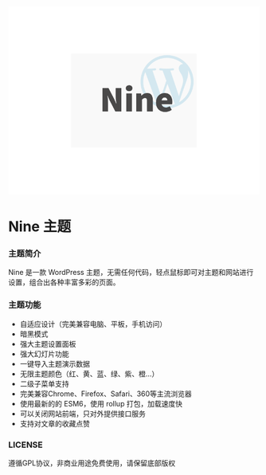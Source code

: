 ![Nine](screenshot.png)

Nine 主题
======

### 主题简介
Nine 是一款 WordPress 主题，无需任何代码，轻点鼠标即可对主题和网站进行设置，组合出各种丰富多彩的页面。


### 主题功能
- 自适应设计（完美兼容电脑、平板，手机访问）
- 暗黑模式
- 强大主题设置面板
- 强大幻灯片功能
- 一键导入主题演示数据
- 无限主题颜色（红、黄、蓝、绿、紫、橙…）
- 二级子菜单支持
- 完美兼容Chrome、Firefox、Safari、360等主流浏览器
- 使用最新的的 ESM6，使用 rollup 打包，加载速度快
- 可以关闭网站前端，只对外提供接口服务
- 支持对文章的收藏点赞

### LICENSE
遵循GPL协议，非商业用途免费使用，请保留底部版权

